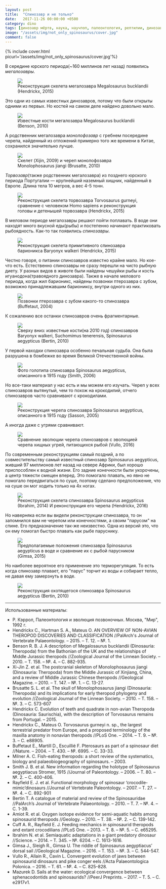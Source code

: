 ```yaml
---
layout: post
title:  "Спинозавр и не только"
date:   2017-11-26 00:00:00 +0500
category: dino
tags: [динозавр мёртв, наука, научпоп, палеонтология, рептилии, динозавры, тероподы, юрский период, меловой период, Megalosaurus bucklandii, Monolophosaurus jiangi, Torvosaurus gurneyi, Baryonyx walkeri, Suchomimus tenerensis, Spinosaurus aegypticus]
image: "/assets/img/not_only_spinosaurus/cover.jpg"
comment: false
---
```


{% include cover.html picurl='/assets/img/not_only_spinosaurus/cover.jpg'%}

В середине юрского периода(~160 миллинов лет назад) появились _мегалозавры_.

<figure>
  <img src="{{site.baseurl}}/assets/img/not_only_spinosaurus/1.jpg"/>
  <figcaption>Реконструкция скелета мегалозавра Megalosaurus bucklandii (Hendrickx, 2015)</figcaption>
</figure>

Это одни из самых известных динозавров, потому что были открыты одними из первых. Но костей на самом деле найдено довольно мало.

<figure>
  <img src="{{site.baseurl}}/assets/img/not_only_spinosaurus/2.jpg"/>
  <figcaption>Известные кости мегалозавра Megalosaurus bucklandii (Benson, 2010)</figcaption>
</figure>

А родственник мегалозавра _монолофозавр_ с гребнем посередине черепа, найденный из отложений примерно того же времени в Китае, сохранился значительно лучше. 

<figure>
  <img src="{{site.baseurl}}/assets/img/not_only_spinosaurus/3.jpg"/>
  <figcaption>Скелет (Xijin, 2009) и череп монолофозавра Monolophosaurus jiangi (Brusatte, 2010)</figcaption>
</figure>

_Торвозавр_(также родственник мегалозавра) из позднего юрского периода Португалии — крупнейший наземный хищник, найденный в Европе. Длина тела 10 метров, а вес 4-5 тонн. 

<figure>
  <img src="{{site.baseurl}}/assets/img/not_only_spinosaurus/4.jpg"/>
  <figcaption>Реконструкция скелета торвозавра Torvosaurus gurneyi, сравнение с человеком Homo sapiens и реконструкция головы и детенышей торвозавра (Hendrickx, 2015)</figcaption>
</figure>

В меловом периоде мегалозавры решают пойти поплавать. В воде они находят много вкусной еды(рыбы) и постепенно начинают практиковать рыбоядность. Как-то так появились _спинозавры_. 

<figure>
  <img src="{{site.baseurl}}/assets/img/not_only_spinosaurus/5.jpg"/>
  <figcaption>Реконструкция скелета примитивного спинозавра барионикса Baryonyx walkeri (Hendrickx, 2015)</figcaption>
</figure>

Честно говоря, о питании спинозавров известно крайне мало.  Но кое-что есть. Естественно спинозавры не сразу перешли на чисто рыбную диету. У разных видов в животе были найдены чешуйки рыбы и кость игуанодона(травоядного динозавра). Также в начале мелового периода, когда жил барионикс, найдены позвонки птерозавра с зубом, возможно принадлежавшим бариониксу, внутри одного из них. 

<figure>
  <img src="{{site.baseurl}}/assets/img/not_only_spinosaurus/6.jpg"/>
  <figcaption>Позвонки птерозавра с зубом какого-то спинозавра (Buffetaut, 2004)</figcaption>
</figure>

К сожалению все останки спинозавров очень фрагментарные. 

<figure>
  <img src="{{site.baseurl}}/assets/img/not_only_spinosaurus/7.jpg"/>
  <figcaption>Сверху вниз: известные кости(на 2010 год) спинозавров Baryonyx walkeri, Suchomimus tenerensis, Spinosaurus aegypticus (Bertin, 2010)</figcaption>
</figure>

У первой находки спинозавра особенно печальная судьба. Она была разрушена в бомбежке во время Великой Отечественной войны. 

<figure>
  <img src="{{site.baseurl}}/assets/img/not_only_spinosaurus/8.jpg"/>
  <figcaption>Фото голотипа спинозавра Spinosaurus aegypticus, описанного в 1915 году (Smith, 2006)</figcaption>
</figure>

Но все-таки материал у нас есть и мы можем его изучать.
Череп у всех спинозавров вытянутый, чем то похож на крокодилий, отчего спинозавров часто сравнивают с крокодилами. 

<figure>
  <img src="{{site.baseurl}}/assets/img/not_only_spinosaurus/9.jpg"/>
  <figcaption>Реконструкция черепа спинозавра Spinosaurus aegypticus, описанного в 1915 году (Sasson, 2005)</figcaption>
</figure>

А иногда даже с угрями сравнивают. 

<figure>
  <img src="{{site.baseurl}}/assets/img/not_only_spinosaurus/10.jpg"/>
  <figcaption>Сравнение эволюции черепа спинозавров с эволюцией черепа хищных угрей, питающихся рыбой (Vullo, 2016)</figcaption>
</figure>

По современным реконструкциям самый поздний, а по совместительству самый известный спинозавр Spinosaurus aegypticus, живший 97 миллионов лет назад на севере Африки, был хорошо приспособлен к водной жизни. Его задние конечности были укорочены, а центр тяжести смещен вперед. Это помогало плавать, но явно не помогало передвигаться по суше, поэтому сделано предположение, что на суше он мог ходить только на 4х ногах. 

<figure>
  <img src="{{site.baseurl}}/assets/img/not_only_spinosaurus/11.jpg"/>
  <figcaption>Реконструкция скелета спинозавра Spinosaurus aegypticus (Ibrahim, 2014) И реконструкция его черепа (Hendrickx, 2016)</figcaption>
</figure>

Но наверняка если вы видели реконструкции спинозавра, то он запомнился вам не черепом или конечностями, а своим "парусом" на спине. Его предназначение так-же неизвестно. Одна из версий это, что он ему помогал быстро плавать как рыбе паруснику. 

<figure>
  <img src="{{site.baseurl}}/assets/img/not_only_spinosaurus/12.jpg"/>
  <figcaption>Предполагаемые положения спинозавра Spinosaurus aegypticus в воде и сравнение их с рыбой парусником (Gimsa, 2015)</figcaption>
</figure>

Но наиболее вероятное его применение это терморегуляция. То есть когда спинозавр плавает, его "парус" торчит из воды и собирает тепло, не давая ему замерзнуть в воде. 

<figure>
  <img src="{{site.baseurl}}/assets/img/not_only_spinosaurus/13.jpg"/>
  <figcaption>Реконструкция охотящегося спинозавра Spinosaurus aegypticus (Bertin, 2010)</figcaption>
</figure>

---

Использованные материалы:
+ Р. Кэррол, Палеонтология и эволюция позвоночных. Москва, "Мир", 1992 г.
+ Hendrickx C., Hartman S. A., Mateus O. AN OVERVIEW OF NON-AVIAN THEROPOD DISCOVERIES AND CLASSIFICATION //PalArch's Journal of Vertebrate Palaeontology. – 2015. – Т. 12. – №. 1.
+ Benson R. B. J. A desсription of Megalosaurus bucklandii (Dinosauria: Theropoda) from the Bathonian of the UK and the relationships of Middle Jurassic theropods //Zoological Journal of the Linnean Society. – 2010. – Т. 158. – №. 4. – С. 882-935.
+ Xi-Jin Z. et al. The postcranial skeleton of Monolophosaurus jiangi (Dinosauria: Theropoda) from the Middle Jurassic of Xinjiang, China, and a review of Middle Jurassic Chinese theropods //Geological Magazine. – 2010. – Т. 147. – №. 1. – С. 13-27.
+ Brusatte S. L. et al. The skull of Monolophosaurus jiangi (Dinosauria: Theropoda) and its implications for early theropod phylogeny and evolution //Zoological Journal of the Linnean Society. – 2010. – Т. 158. – №. 3. – С. 573-607
+ Hendrickx C. Evolution of teeth and quadrate in non-avian Theropoda (Dinosauria: Saurischia), with the desсription of Torvosaurus remains from Portugal. – 2015.
+ Hendrickx C., Mateus O. Torvosaurus gurneyi n. sp., the largest terrestrial predator from Europe, and a proposed terminology of the maxilla anatomy in nonavian theropods //PLoS One. – 2014. – Т. 9. – №. 3. – С. e88905.
+ Buffetaut E., Martill D., Escuillié F. Pterosaurs as part of a spinosaur diet //Nature. – 2004. – Т. 430. – №. 6995. – С. 33-33.
+ Milner A. C. Fish-eating theropods: a short review of the systematics, biology and palaeobiogeography of spinosaurs. – 2003.
+ Smith J. B. et al. New information regarding the holotype of Spinosaurus aegyptiacus Stromer, 1915 //Journal of Paleontology. – 2006. – Т. 80. – №. 2. – С. 400-406.
+ Rayfield E. J. et al. Functional morphology of spinosaur ‘crocodile-mimic’dinosaurs //Journal of Vertebrate Paleontology. – 2007. – Т. 27. – №. 4. – С. 892-901
+ Bertin T. A catalogue of material and review of the Spinosauridae //PalArch’s Journal of Vertebrate Palaeontology. – 2010. – Т. 7. – №. 4. – С. 1-39.
+ Amiot R. et al. Oxygen isotope evidence for semi-aquatic habits among spinosaurid theropods //Geology. – 2010. – Т. 38. – №. 2. – С. 139-142.
+ Cuff A. R., Rayfield E. J. Feeding mechanics in spinosaurid theropods and extant crocodilians //PLoS One. – 2013. – Т. 8. – №. 5. – С. e65295.
+ Ibrahim N. et al. Semiaquatic adaptations in a giant predatory dinosaur //Science. – 2014. – Т. 345. – №. 6204. – С. 1613-1616.
+ Gimsa J., Sleigh R., Gimsa U. The riddle of Spinosaurus aegyptiacus’ dorsal sail //Geological Magazine. – 2016. – Т. 153. – №. 3. – С. 544-547.
+ Vullo R., Allain R., Cavin L. Convergent evolution of jaws between spinosaurid dinosaurs and pike conger eels //Acta Palaeontologica Polonica. – 2016. – Т. 61. – №. 4. – С. 825-828.
+ Mazurek D. Sails at the water: ecological convergence between sphenacodontids and spinosaurids? //PeerJ Preprints. – 2017. – Т. 5. – С. e2917v1. 
